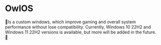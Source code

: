 # OwlOS
🦉Is a custom windows, which improve gaming and overall system performance without lose compatibility. Currently, Windows 10 22H2 and Windows 11 22H2 versions is available, but more will be added in the future.🦉
